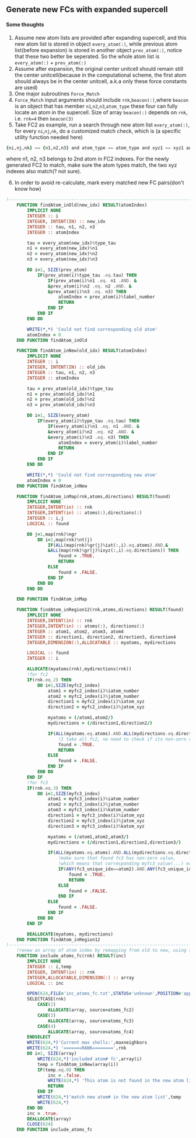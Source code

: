 ## Generate new FCs with expanded supercell

#### Some thoughts

1. Assume new atom lists are provided after expanding supercell, and this new atom list is stored in object `every_atom(:)`, while previous atom list(before expansion) is stored in another object `prev_atom(:)`, notice that these two better be seperated. So the whole atom list is `every_atom(:)` + `prev_atom(:)`
2. Assume after expansion, the original center unitcell should remain still the center unitcell(because in the computational scheme, the first atom should always be in the center unitcell, a.k.a only these force constants are used)
3. One major subroutines `Force_Match` 
4. `Force_Match` input arguments should include `rnk`,`beacon(:)`,where `beacon` is an object that has member `n1`,`n2`,`n3`,`atom_type` these four can fully locate an atom in the supercell. Size of array `beacon(:)` depends on `rnk`, i.e. `rnk=4` then `beacon(3)` 
5. Take FC2 as example, run a search through new atom list `every_atom(:)`, for every `ni`,`nj`,`nk`, do a customized match check, which is (a specific utility function needed here)

```fortran
{ni,nj,nk} == {n1,n2,n3} and atom_type == atom_type and xyz1 == xyz1 and xyz2 == xyz2
```

where n1, n2, n3 belongs to 2nd atom in FC2 indexes. For the newly generated FC2 to match, make sure the atom types match, the two xyz indexes also match(? not sure).

6. In order to avoid re-calculate, mark every matched new FC pairs(don't know how)

```fortran
!---------------------------------------------------------------------------------------------------
    FUNCTION findAtom_inOld(new_idx) RESULT(atomIndex)
        IMPLICIT NONE
        INTEGER :: i
        INTEGER, INTENT(IN) :: new_idx
        INTEGER :: tau, n1, n2, n3
        INTEGER :: atomIndex

        tau = every_atom(new_idx)%type_tau
        n1 = every_atom(new_idx)%n1
        n2 = every_atom(new_idx)%n2
        n3 = every_atom(new_idx)%n3

        DO i=1, SIZE(prev_atom)
            IF(prev_atom(i)%type_tau .eq.tau) THEN
                IF(prev_atom(i)%n1 .eq. n1 .AND. &
                &prev_atom(i)%n2 .eq. n2 .AND. &
                &prev_atom(i)%n3 .eq. n3) THEN
                    atomIndex = prev_atom(i)%label_number
                    RETURN
                END IF
            END IF
        END DO

        WRITE(*,*) 'Could not find corresponding old atom'
        atomIndex = 0
    END FUNCTION findAtom_inOld

    FUNCTION findAtom_inNew(old_idx) RESULT(atomIndex)
        IMPLICIT NONE
        INTEGER :: i
        INTEGER, INTENT(IN) :: old_idx
        INTEGER :: tau, n1, n2, n3
        INTEGER :: atomIndex

        tau = prev_atom(old_idx)%type_tau
        n1 = prev_atom(old_idx)%n1
        n2 = prev_atom(old_idx)%n2
        n3 = prev_atom(old_idx)%n3

        DO i=1, SIZE(every_atom)
            IF(every_atom(i)%type_tau .eq.tau) THEN
                IF(every_atom(i)%n1 .eq. n1 .AND. &
                &every_atom(i)%n2 .eq. n2 .AND. &
                &every_atom(i)%n3 .eq. n3) THEN
                    atomIndex = every_atom(i)%label_number
                    RETURN
                END IF
            END IF
        END DO

        WRITE(*,*) 'Could not find corresponding new atom'
        atomIndex = 0
    END FUNCTION findAtom_inNew

    FUNCTION findAtom_inMap(rnk,atoms,directions) RESULT(found)
        IMPLICIT NONE
        INTEGER,INTENT(in) :: rnk
        INTEGER,INTENT(in) :: atoms(:),directions(:)
        INTEGER :: i,j
        LOGICAL :: found

        DO j=1,map(rnk)%ngr
            DO i=1,map(rnk)%nt(j)
                IF(ALL(map(rnk)%gr(j)%iat(:,i).eq.atoms).AND.&
                &ALL(map(rnk)%gr(j)%ixyz(:,i).eq.directions)) THEN
                    found = .TRUE.
                    RETURN
                ELSE
                    found = .FALSE.
                END IF
            END DO
        END DO

    END FUNCTION findAtom_inMap

    FUNCTION findAtom_inRegion12(rnk,atoms,directions) RESULT(found)
        IMPLICIT NONE
        INTEGER,INTENT(in) :: rnk
        INTEGER,INTENT(in) :: atoms(:), directions(:)
        INTEGER :: atom1, atom2, atom3, atom4
        INTEGER :: direction1, direction2, direction3, direction4
        INTEGER,DIMENSION(:),ALLOCATABLE :: myatoms, mydirections

        LOGICAL :: found
        INTEGER :: i

        ALLOCATE(myatoms(rnk),mydirections(rnk))
        !for fc2
        IF(rnk.eq.2) THEN
            DO i=1,SIZE(myfc2_index)
                atom1 = myfc2_index(i)%iatom_number
                atom2 = myfc2_index(i)%jatom_number
                direction1 = myfc2_index(i)%iatom_xyz
                direction2 = myfc2_index(i)%jatom_xyz

                myatoms = (/atom1,atom2/)
                mydirections = (/direction1,direction2/)

                IF(ALL(myatoms.eq.atoms).AND.ALL(mydirections.eq.directions)) THEN
                    !I take all fc2, no need to check if its non-zero or not.
                    found = .TRUE.
                    RETURN
                ELSE
                    found = .FALSE.
                END IF
            END DO
        END IF
        !for fc3
        IF(rnk.eq.3) THEN
            DO i=1,SIZE(myfc3_index)
                atom1 = myfc3_index(i)%iatom_number
                atom2 = myfc3_index(i)%jatom_number
                atom3 = myfc3_index(i)%katom_number
                direction1 = myfc3_index(i)%iatom_xyz
                direction2 = myfc3_index(i)%jatom_xyz
                direction3 = myfc3_index(i)%katom_xyz

                myatoms = (/atom1,atom2,atom3/)
                mydirections = (/direction1,direction2,direction3/)

                IF(ALL(myatoms.eq.atoms).AND.ALL(mydirections.eq.directions)) THEN
                    !make sure that found fc3 has non-zero value,
                    !which means that corresponding myfc3_value(...) exists
                    IF(ANY(fc3_unique_idx==atom2).AND.ANY(fc3_unique_idx==atom3)) THEN
                        found = .TRUE.
                        RETURN
                    ELSE
                        found = .FALSE.
                    END IF
                ELSE
                    found = .FALSE.
                END IF
            END DO
        END IF

        DEALLOCATE(myatoms, mydirections)
    END FUNCTION findAtom_inRegion12
!--------------------------------------------------------------------------------------------------
    !renew an array of atom index by remapping from old to new, using (n, tau)
    FUNCTION include_atoms_fc(rnk) RESULT(inc)
        IMPLICIT NONE
        INTEGER :: i,temp
        INTEGER, INTENT(in) :: rnk
        INTEGER,ALLOCATABLE,DIMENSION(:) :: array
        LOGICAL :: inc

        OPEN(624,FILE='inc_atoms_fc.txt',STATUS='unknown',POSITION='append', ACTION='write')
        SELECTCASE(rnk)
            CASE(2)
                ALLOCATE(array, source=atoms_fc2)
            CASE(3)
                ALLOCATE(array, source=atoms_fc3)
            CASE(4)
                ALLOCATE(array, source=atoms_fc4)
        ENDSELECT
        WRITE(624,*)'Current max shells:',maxneighbors
        WRITE(624,*) '=======RANK========',rnk
        DO i=1, SIZE(array)
            WRITE(624,*)'included atom# fc',array(i)
            temp = findAtom_inNew(array(i))
            IF(temp.eq.0) THEN
                inc = .false.
                WRITE(624,*) 'This atom is not found in the new atom list'
                RETURN
            END IF
            WRITE(624,*)'match new atom# in the new atom list',temp
            WRITE(624,*)
        END DO
        inc = .true.
        DEALLOCATE(array)
        CLOSE(624)
    END FUNCTION include_atoms_fc
```

